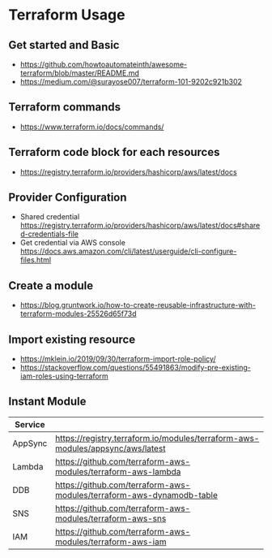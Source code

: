 # Terraform Usage

## Get started and Basic

* https://github.com/howtoautomateinth/awesome-terraform/blob/master/README.md
* https://medium.com/@surayose007/terraform-101-9202c921b302

## Terraform commands

* https://www.terraform.io/docs/commands/

## Terraform code block for each resources
* https://registry.terraform.io/providers/hashicorp/aws/latest/docs

## Provider Configuration

* Shared credential https://registry.terraform.io/providers/hashicorp/aws/latest/docs#shared-credentials-file
* Get credential via AWS console https://docs.aws.amazon.com/cli/latest/userguide/cli-configure-files.html 

## Create a module

* https://blog.gruntwork.io/how-to-create-reusable-infrastructure-with-terraform-modules-25526d65f73d

## Import existing resource

* https://mklein.io/2019/09/30/terraform-import-role-policy/
* https://stackoverflow.com/questions/55491863/modify-pre-existing-iam-roles-using-terraform

## Instant Module

|Service||
|-|-|
|AppSync|https://registry.terraform.io/modules/terraform-aws-modules/appsync/aws/latest|
|Lambda|https://github.com/terraform-aws-modules/terraform-aws-lambda|
|DDB|https://github.com/terraform-aws-modules/terraform-aws-dynamodb-table|
|SNS|https://github.com/terraform-aws-modules/terraform-aws-sns|
|IAM|https://github.com/terraform-aws-modules/terraform-aws-iam|

